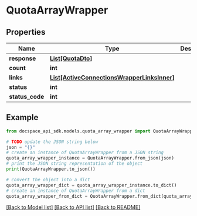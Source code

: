 # QuotaArrayWrapper

## Properties

Name | Type | Description | Notes
------------ | ------------- | ------------- | -------------
**response** | [**List[QuotaDto]**](QuotaDto.md) |  | [optional] 
**count** | **int** |  | [optional] 
**links** | [**List[ActiveConnectionsWrapperLinksInner]**](ActiveConnectionsWrapperLinksInner.md) |  | [optional] 
**status** | **int** |  | [optional] 
**status_code** | **int** |  | [optional] 

## Example

```python
from docspace_api_sdk.models.quota_array_wrapper import QuotaArrayWrapper

# TODO update the JSON string below
json = "{}"
# create an instance of QuotaArrayWrapper from a JSON string
quota_array_wrapper_instance = QuotaArrayWrapper.from_json(json)
# print the JSON string representation of the object
print(QuotaArrayWrapper.to_json())

# convert the object into a dict
quota_array_wrapper_dict = quota_array_wrapper_instance.to_dict()
# create an instance of QuotaArrayWrapper from a dict
quota_array_wrapper_from_dict = QuotaArrayWrapper.from_dict(quota_array_wrapper_dict)
```
[[Back to Model list]](../README.md#documentation-for-models) [[Back to API list]](../README.md#documentation-for-api-endpoints) [[Back to README]](../README.md)


